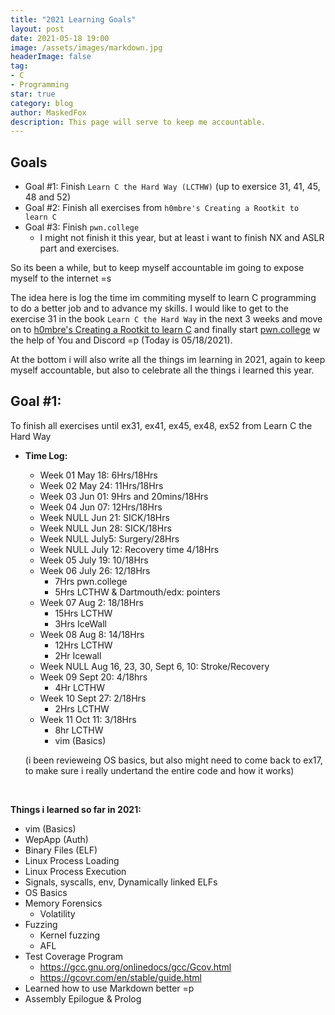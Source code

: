 ```yaml
---
title: "2021 Learning Goals"
layout: post
date: 2021-05-18 19:00
image: /assets/images/markdown.jpg
headerImage: false
tag:
- C
- Programming
star: true
category: blog
author: MaskedFox
description: This page will serve to keep me accountable.
---
```



## Goals
- Goal #1: Finish `Learn C the Hard Way (LCTHW)` (up to exersice 31, 41, 45, 48 and 52)
- Goal #2: Finish all exercises from `h0mbre's Creating a Rootkit to learn C`
- Goal #3: Finish `pwn.college`
  - I might not finish it this year, but at least i want to finish NX and ASLR part and exercises.

So its been a while, but to keep myself accountable im going to expose myself to the internet =s

The idea here is log the time im commiting myself to learn C programming to do a better job and to advance my skills. I would like to get to the exercise 31 in the book `Learn C the Hard Way` in the next 3 weeks and move on to [h0mbre's Creating a Rootkit to learn C](https://github.com/h0mbre/Learning-C) and finally start [pwn.college](https://pwn.college) w the help of You and Discord =p (Today is 05/18/2021).

At the bottom i will also write all the things im learning in 2021, again to keep myself accountable, but also to celebrate all the things i learned this year.

## **Goal #1:** 
To finish all exercises until ex31, ex41, ex45, ex48, ex52 from Learn C the Hard Way

- **Time Log:**
  - Week 01 May 18: 6Hrs/18Hrs
  - Week 02 May 24: 11Hrs/18Hrs
  - Week 03 Jun 01: 9Hrs and 20mins/18Hrs 
  - Week 04 Jun 07: 12Hrs/18Hrs
  - Week NULL Jun 21: SICK/18Hrs
  - Week NULL Jun 28: SICK/18Hrs
  - Week NULL July5: Surgery/28Hrs
  - Week NULL July 12: Recovery time 4/18Hrs
  - Week 05 July 19: 10/18Hrs
  - Week 06 July 26: 12/18Hrs 
    - 7Hrs pwn.college
    - 5Hrs LCTHW & Dartmouth/edx: pointers
  - Week 07 Aug 2: 18/18Hrs
    - 15Hrs LCTHW
    - 3Hrs IceWall
  - Week 08 Aug 8: 14/18Hrs
    - 12Hrs LCTHW
    - 2Hr Icewall
  - Week NULL Aug 16, 23, 30, Sept 6, 10: Stroke/Recovery
  - Week 09 Sept 20: 4/18hrs
    - 4Hr LCTHW
  - Week 10 Sept 27: 2/18Hrs
    - 2Hrs LCTHW
  - Week 11 Oct 11: 3/18Hrs
    - 8hr LCTHW
    - vim (Basics)


  (i been revieweing OS basics, but also might need to come back to ex17, to make sure i really undertand the entire code and how it works) 

  &nbsp;

**Things i learned so far in 2021:**
  - vim (Basics)
  - WepApp (Auth)
  - Binary Files (ELF)
  - Linux Process Loading
  - Linux Process Execution
  - Signals, syscalls, env, Dynamically linked ELFs
  - OS Basics
  - Memory Forensics
    - Volatility
  - Fuzzing
    - Kernel fuzzing
    - AFL
  - Test Coverage Program
      - https://gcc.gnu.org/onlinedocs/gcc/Gcov.html 
      - https://gcovr.com/en/stable/guide.html
  - Learned how to use Markdown better =p
  - Assembly Epilogue & Prolog